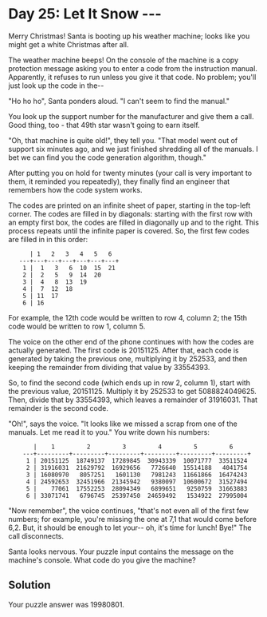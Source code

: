 # Day 25: Let It Snow ---

Merry Christmas! Santa is booting up his weather machine; looks like you might get a white Christmas after all.

The weather machine beeps! On the console of the machine is a copy protection message asking you to enter a code from the instruction manual. Apparently, it refuses to run unless you give it that code. No problem; you'll just look up the code in the--

"Ho ho ho", Santa ponders aloud. "I can't seem to find the manual."

You look up the support number for the manufacturer and give them a call. Good thing, too - that 49th star wasn't going to earn itself.

"Oh, that machine is quite old!", they tell you. "That model went out of support six minutes ago, and we just finished shredding all of the manuals. I bet we can find you the code generation algorithm, though."

After putting you on hold for twenty minutes (your call is very important to them, it reminded you repeatedly), they finally find an engineer that remembers how the code system works.

The codes are printed on an infinite sheet of paper, starting in the top-left corner. The codes are filled in by diagonals: starting with the first row with an empty first box, the codes are filled in diagonally up and to the right. This process repeats until the infinite paper is covered. So, the first few codes are filled in in this order:

          | 1   2   3   4   5   6  
       ---+---+---+---+---+---+---+
        1 |  1   3   6  10  15  21
        2 |  2   5   9  14  20
        3 |  4   8  13  19
        4 |  7  12  18
        5 | 11  17
        6 | 16

For example, the 12th code would be written to row 4, column 2; the 15th code would be written to row 1, column 5.

The voice on the other end of the phone continues with how the codes are actually generated. The first code is 20151125. After that, each code is generated by taking the previous one, multiplying it by 252533, and then keeping the remainder from dividing that value by 33554393.

So, to find the second code (which ends up in row 2, column 1), start with the previous value, 20151125. Multiply it by 252533 to get 5088824049625. Then, divide that by 33554393, which leaves a remainder of 31916031. That remainder is the second code.

"Oh!", says the voice. "It looks like we missed a scrap from one of the manuals. Let me read it to you." You write down his numbers:

           |    1         2         3         4         5         6
        ---+---------+---------+---------+---------+---------+---------+
         1 | 20151125  18749137  17289845  30943339  10071777  33511524
         2 | 31916031  21629792  16929656   7726640  15514188   4041754
         3 | 16080970   8057251   1601130   7981243  11661866  16474243
         4 | 24592653  32451966  21345942   9380097  10600672  31527494
         5 |    77061  17552253  28094349   6899651   9250759  31663883
         6 | 33071741   6796745  25397450  24659492   1534922  27995004

"Now remember", the voice continues, "that's not even all of the first few numbers; for example, you're missing the one at 7,1 that would come before 6,2. But, it should be enough to let your-- oh, it's time for lunch! Bye!" The call disconnects.

Santa looks nervous. Your puzzle input contains the message on the machine's console. What code do you give the machine?

## Solution
Your puzzle answer was 19980801.

